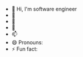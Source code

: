 - 👋 Hi, I'm software engineer 
- 👀  
- 🌱  
- 💞️  
- 📫 
- 😄 Pronouns: 
- ⚡ Fun fact: 

<!---
tuye04/tuye04 is a ✨ special ✨ repository because its `README.md` (this file) appears on your GitHub profile.
You can click the Preview link to take a look at your changes.
--->
